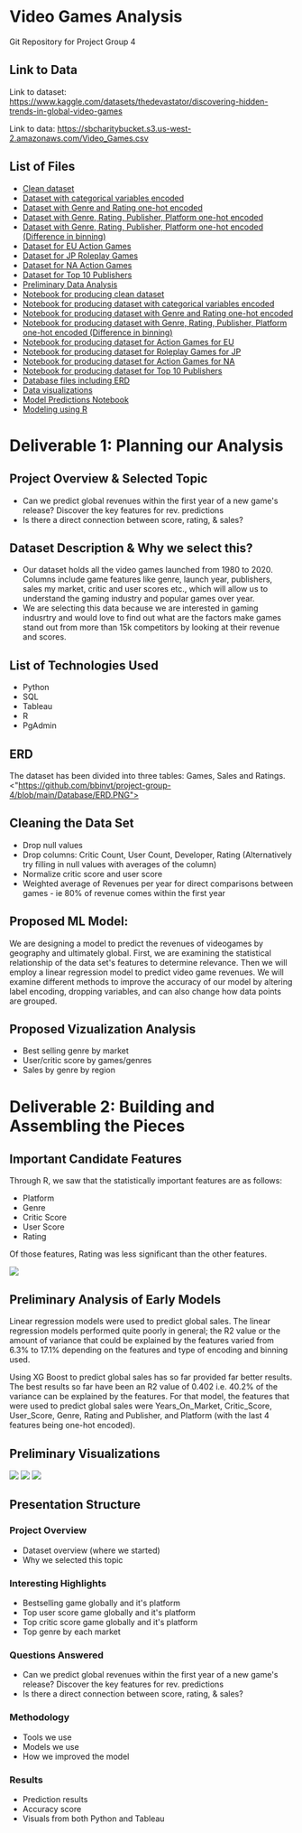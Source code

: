 # Video Games Analysis
Git Repository for Project Group 4 

## Link to Data 

Link to dataset: https://www.kaggle.com/datasets/thedevastator/discovering-hidden-trends-in-global-video-games 

Link to data: https://sbcharitybucket.s3.us-west-2.amazonaws.com/Video_Games.csv

## List of Files 

* <a href="https://github.com/bbinvt/project-group-4/blob/main/Data/clean_videogamesalesREAL.csv">Clean dataset</a> 
* <a href="https://github.com/bbinvt/project-group-4/blob/main/Data/regreadyvgsales2.csv">Dataset with categorical variables encoded</a> 
* <a href="https://github.com/bbinvt/project-group-4/blob/main/Data/regreadyvgsales3.csv">Dataset with Genre and Rating one-hot encoded</a> 
* <a href="https://github.com/bbinvt/project-group-4/blob/main/Data/regreadyvgsales4.csv">Dataset with Genre, Rating, Publisher, Platform one-hot encoded</a> 
* <a href="https://github.com/bbinvt/project-group-4/blob/main/Data/regreadyvgsales_EXTRA.csv">Dataset with Genre, Rating, Publisher, Platform one-hot encoded (Difference in binning)</a> 
* <a href="https://github.com/bbinvt/project-group-4/blob/main/Data/vgsales_EU_Action.csv">Dataset for EU Action Games</a> 
* <a href="https://github.com/bbinvt/project-group-4/blob/main/Data/vgsales_JP_ROLEPLAY.csv">Dataset for JP Roleplay Games</a> 
* <a href="https://github.com/bbinvt/project-group-4/blob/main/Data/vgsales_NA_Action.csv">Dataset for NA Action Games</a> 
* <a href="https://github.com/bbinvt/project-group-4/blob/main/Data/regreadyvgsales_TOP10PUB.csv">Dataset for Top 10 Publishers</a> 
* <a href="https://github.com/bbinvt/project-group-4/blob/main/Notebooks%20-%20Preparing%20Data/videogamesales_PDA.ipynb">Preliminary Data Analysis</a> 
* <a href="https://github.com/bbinvt/project-group-4/blob/main/Notebooks%20-%20Preparing%20Data/clean_videogamesalesREAL.ipynb">Notebook for producing clean dataset</a>
* <a href="https://github.com/bbinvt/project-group-4/blob/main/Notebooks%20-%20Preparing%20Data/vgsales_regressionprep2.ipynb">Notebook for producing dataset with categorical variables encoded</a> 
* <a href="https://github.com/bbinvt/project-group-4/blob/main/Notebooks%20-%20Preparing%20Data/vgsales_regressionprepREAL.ipynb">Notebook for producing dataset with Genre and Rating one-hot encoded</a> 
* <a href="https://github.com/bbinvt/project-group-4/blob/main/Notebooks%20-%20Preparing%20Data/vgsales_regressionprep_EXTRA.ipynb">Notebook for producing dataset with Genre, Rating, Publisher, Platform one-hot encoded (Difference in binning)</a> 
* <a href="https://github.com/bbinvt/project-group-4/blob/main/Notebooks%20-%20Preparing%20Data/vgsales_EU_ACTION.ipynb">Notebook for producing dataset for Action Games for EU</a>
* <a href="https://github.com/bbinvt/project-group-4/blob/main/Notebooks%20-%20Preparing%20Data/vgsales_JP_ROLEPLAY.ipynb">Notebook for producing dataset for Roleplay Games for JP</a> 
* <a href="https://github.com/bbinvt/project-group-4/blob/main/Notebooks%20-%20Preparing%20Data/vgsales_NA_ACTION.ipynb">Notebook for producing dataset for Action Games for NA</a> 
* <a href="https://github.com/bbinvt/project-group-4/blob/main/Notebooks%20-%20Preparing%20Data/vgsales_regressionprep_TOP10PUB.ipynb">Notebook for producing dataset for Top 10 Publishers
* <a href="https://github.com/bbinvt/project-group-4/tree/main/Database">Database files including ERD</a> 
* <a href="https://github.com/bbinvt/project-group-4/tree/main/Visuals">Data visualizations</a>
* <a href="https://github.com/bbinvt/project-group-4/blob/main/Modeling/model_predictions.ipynb"> Model Predictions Notebook</a>
* <a href="https://github.com/bbinvt/project-group-4/blob/main/Modeling/Model%20Analysis%20using%20R.R"> Modeling using R</a> 


# Deliverable 1: Planning our Analysis

## Project Overview & Selected Topic
- Can we predict global revenues within the first year of a new game's release? Discover the key features for rev. predictions
- Is there a direct connection between score, rating, & sales?

## Dataset Description & Why we select this?
- Our dataset holds all the video games launched from 1980 to 2020. Columns include game features like genre, launch year, publishers, sales my market, critic and user scores etc., which will allow us to understand the gaming industry and popular games over year.
- We are selecting this data because we are interested in gaming indusrtry and would love to find out what are the factors make games stand out from more than 15k competitors by looking at their revenue and scores.

## List of Technologies Used
- Python
- SQL
- Tableau
- R
- PgAdmin

## ERD 
The dataset has been divided into three tables: Games, Sales and Ratings. 
<"https://github.com/bbinvt/project-group-4/blob/main/Database/ERD.PNG">

## Cleaning the Data Set
- Drop null values
- Drop columns: Critic Count, User Count, Developer, Rating (Alternatively try filling in null values with averages of the column)
- Normalize critic score and user score
- Weighted average of Revenues per year for direct comparisons between games - ie 80% of revenue comes within the first year

## Proposed ML Model:
We are designing a model to predict the revenues of videogames by geography and ultimately global. First, we are examining the statistical relationship of the data set's features to determine relevance. Then we will employ a linear regression model to predict video game revenues. We will examine different methods to improve the accuracy of our model by altering label encoding, dropping variables, and can also change how data points are grouped.

## Proposed Vizualization Analysis
- Best selling genre by market
- User/critic score by games/genres
- Sales by genre by region

# Deliverable 2: Building and Assembling the Pieces

## Important Candidate Features
Through R, we saw that the statistically important features are as follows: 
* Platform
* Genre
* Critic Score
* User Score
* Rating
  
Of those features, Rating was less significant than the other features.

<img src="https://github.com/bbinvt/project-group-4/blob/main/Modeling/Regression%20Model%20-%20Summary.PNG"> 

## Preliminary Analysis of Early Models 
Linear regression models were used to predict global sales. The linear regression models performed quite poorly in general; the R2 value or the amount of variance that could be explained by the features varied from 6.3% to 17.1% depending on the features and type of encoding and binning used.
 
Using XG Boost to predict global sales has so far provided far better results. The best results so far have been an R2 value of 0.402 i.e. 40.2% of the variance can be explained by the features. For that model, the features that were used to predict global sales were Years_On_Market, Critic_Score, User_Score, Genre, Rating and Publisher, and Platform (with the last 4 features being one-hot encoded).

## Preliminary Visualizations 

<img src="https://github.com/bbinvt/project-group-4/blob/main/Visuals/Games%20by%20Year%20of%20Release.png">
<img src="https://github.com/bbinvt/project-group-4/blob/main/Visuals/Gaming%20Industry%20Overview.png">
<img src="https://github.com/bbinvt/project-group-4/blob/main/Visuals/Top%20Game%20Publishers.png"> 

## Presentation Structure
### Project Overview
- Dataset overview (where we started)
- Why we selected this topic

### Interesting Highlights
- Bestselling game globally and it's platform
- Top user score game globally and it's platform
- Top critic score game globally and it's platform
- Top genre by each market

### Questions Answered
- Can we predict global revenues within the first year of a new game's release? Discover the key features for rev. predictions
- Is there a direct connection between score, rating, & sales?
### Methodology
- Tools we use
- Models we use
- How we improved the model
### Results
- Prediction results
- Accuracy score
- Visuals from both Python and Tableau
